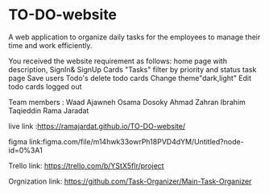 # TO-DO-website
A web application to organize daily tasks for the employees to manage their time and work efficiently.

You received the website requirement as follows: 
home page with description,
SignIn& SignUp
Cards "Tasks"
filter by priority and status
task page
Save users Todo's
delete todo cards
Change theme"dark,light"
Edit todo cards
 logged out

Team members :
Waad Ajawneh
Osama Dosoky
Ahmad Zahran
Ibrahim Taqieddin
Rama Jaradat



live link :https://ramajardat.github.io/TO-DO-website/

figma link:figma.com/file/m14hwk33owrPh18PVD4dYM/Untitled?node-id=0%3A1


Trello link: https://trello.com/b/YStX5fIr/project


Orgnization link: https://github.com/Task-Organizer/Main-Task-Organizer
